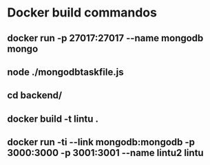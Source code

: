 # Docker build commandos

## docker run -p 27017:27017 --name mongodb mongo

## node ./mongodbtaskfile.js

## cd backend/

## docker build -t lintu .
 
## docker run -ti --link mongodb:mongodb -p 3000:3000 -p 3001:3001 --name lintu2 lintu